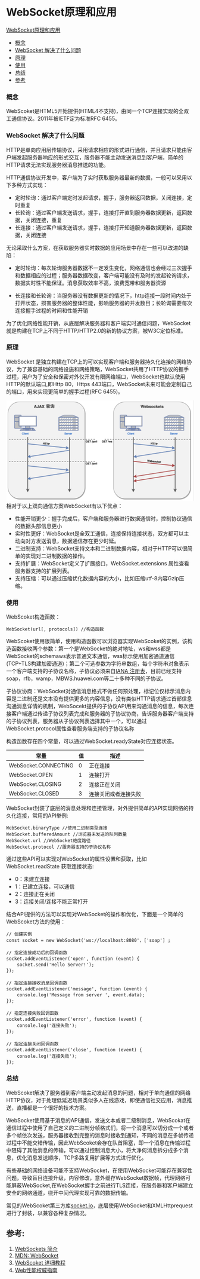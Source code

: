 # WebSocket原理和应用
[WebSocket原理和应用](#websocket原理和应用)
- [概念](#概念)  
- [WebSocket 解决了什么问题](#websocket-解决了什么问题)   
- [原理](#websocket-原理)       
- [使用](#使用)    
- [总结](#总结)  
- [参考](#参考)

### 概念

WebScoket是HTML5开始提供(HTML4不支持)，由同一个TCP连接实现的全双工通信协议。2011年被IETF定为标准RFC 6455。

### WebSocket 解决了什么问题

HTTP是单向应用层传输协议，采用请求相应的形式进行通信，并且请求只能由客户端发起服务器响应的形式交互，服务器不能主动发送消息到客户端，简单的HTTP请求无法实现服务器消息推送的功能。

HTTP通信协议开发中，客户端为了实时获取服务器最新的数据，一般可以采用以下多种方式实现：

+ 定时轮询：通过客户端定时发起请求，握手，服务器返回数据，关闭连接，定时重复
+ 长轮询：通过客户端发送请求，握手，连接打开直到服务器数据更新，返回数据，关闭连接，重复
+ 长连接：通过客户端发送请求，握手，连接打开知道服务器数据更新，返回数据，关闭连接

无论采取什么方案，在获取服务器实时数据的应用场景中存在一些可以改进的缺陷：

+ 定时轮询：每次轮询服务器数据不一定发生变化，网络通信也会经过三次握手和数据相应的过程；服务器数据改变，客户端可能没有及时的发起轮询请求，数据实时性不能保证。消息获取效率不高，浪费宽带和服务器资源

+ 长连接和长轮询：当服务器没有数据更新的情况下，http连接一段时间内处于打开状态，损害服务器的整体性能，影响服务器的并发数目；长轮询需要每次连接握手过程的时间和性能开销

为了优化网络性能开销，从底层解决服务器和客户端实时通信问题，WebSocket就是构建在TCP上不同于HTTP/HTTP2.0的新的协议方案，被W3C定位标准。

### 原理

WebSocket 是独立构建在TCP上的可以实现客户端和服务器持久化连接的网络协议，为了兼容基础的网络设施和网络策略，WebSocket共用了HTTP协议的握手过程，用户为了安全和保密对外仅开发有限网络端口，WebSocket也默认使用HTTP的默认端口,即Http 80，Https 443端口，WebSocket未来可能会定制自己的端口，用来实现更简单的握手过程(RFC 6455)。

![WebScoket和Ajax轮询](https://github.com/bojue/Blogs/blob/master/assets/websocket.png)
相对于以上双向通信方案WebSocket有以下优点：

+ 性能开销更少：握手完成后，客户端和服务器进行数据通信时，控制协议通信的数据头部信息更小
+ 实时性更好：WebSocket是全双工通信，连接保持连接状态，双方都可以主动向对方发送消息，数据通信存在更少时延。
+ 二进制支持：WebSocket支持文本和二进制数据内容，相对于HTTP可以很简单的实现对二进制数据的操作。
+ 支持扩展：WebSocket定义了扩展接口，WebSocket.extensions 属性查看服务器支持的扩展列表。
+ 支持压缩：可以通过压缩优化数据内容的大小，比如压缩utf-8内容Gzip压缩。

### 使用
WebScoket构造函数：

    WebSocket(url[, protocols]) //构造函数

WebScoket使用很简单，使用构造函数可以浏览器实现WebScoket的实例，该构造函数接收两个参数：第一个是WebSocket的绝对地址，ws和wss都是WebSocket的schemaws表示普通文本通信，wss标示使用加密通道通信(TCP+TLS构建加密通道)；第二个可选参数为字符串数组，每个字符串对象表示一个客户端支持的子协议名称，子协议必须来自[IANA 注册表](https://www.iana.org/assignments/websocket/websocket.xml)，目前已经支持soap，rfb，wamp，MBWS.huawei.com等二十多种不同的子协议。

子协议协商：WebSocket对通信消息格式不做任何预处理，标记位仅标示消息内容是二进制还是文本没有提供更多的内容信息，没有类似HTTP请求通过首部信息沟通消息详情的机制，WebSocekt提供的子协议API用来沟通消息的信息，每次连接客户端通过传递子协议列表完成和服务器的子协议协商，告诉服务器客户端支持的子协议列表，服务器从子协议列表选择其中一个，可以通过WebSocket.protocol属性查看服务端支持的子协议名称

构造函数存在四个常量，可以通过WebSocket.readyState对应连接状态。

| 常量 | 值 | 描述|
|-----|-----|-----|
| WebSocket.CONNECTING | 0 | 正在连接 |
| WebSocket.OPEN | 1 | 连接打开 |
| WebSocket.CLOSING | 2 | 连接正在关闭 |
| WebSocket.CLOSED | 3 | 连接关闭或者连接失败 |


WebSocket封装了底层的消息处理和连接管理，对外提供简单的API实现网络的持久化连接，常用的API举例:

    WebSocket.binaryType //使用二进制类型连接
    WebSocket.bufferedAmount //浏览器未发送的队列数量
    WebSocket.url //WebSocket绝度路径
    WebSocket.protocol //服务器支持的子协议名称

通过这些API可以实现对WebSocket的属性设置和获取，比如  WebSocket.readState 获取连接状态:

+ 0：未建立连接
+ 1：已建立连接，可以通信
+ 2：连接正在关闭
+ 3：连接关闭/连接不能正常打开

结合API提供的方法可以实现对WebSocket的操作和优化，下面是一个简单的WebScoket方法的使用：

    // 创建实例
    const socket = new WebSocket('ws://localhost:8080'，['soap'] ;

    // 指定连接成功后的回调函数
    socket.addEventListener('open', function (event) {
        socket.send('Hello Server!');
    });

    // 指定连接接收消息回调函数
    socket.addEventListener('message', function (event) {
        console.log('Message from server ', event.data);
    });

    // 指定连接失败回调函数
    socket.addEventListener('error', function (event) {
        console.log('连接失败');
    });

    // 指定连接关闭回调函数
    socket.addEventListener('close', function (event) {
        console.log('连接失败');
    });

### 总结

WebScoket解决了服务器到客户端主动发起消息的问题，相对于单向通信的网络HTTP协议，对于处理低延迟场景类似多人在线游戏，即使通信社交应用，消息推送，直播都是一个很好的技术方案。

WebSocket使用基于消息的API通信，发送文本或者二级制消息，WebScokat在通信过程中使用了自己定义的二进制分帧格式们，将一个消息可以切分成一个或者多个帧依次发送，服务器接收到完整的消息时接收到通知，不同的消息在多帧传递过程中不能交错传输，因此WebScoket会存在队首阻塞，即一个消息在传输过程中阻碍了其他消息的传输，可以通过控制消息大小，将大净何消息拆分成多个消息，优化消息发送顺序，TCP多路复用扩展等方式进行优化。

有些基础的网络设备可能不支持WebSocket，在使用WebSocket可能存在兼容性问题，导致盲目连接升级，内容修改，意外缓存WebSocket数据帧，代理网络可能屏蔽WebSocket,在WebSocket握手之前进行TLS连接，在服务器和客户端建立安全的网络通道，绕开中间代理实现可靠的数据传输。

常见的WebScoket第三方库[socket.io](https://socket.io/)，底层使用WebSocket和XMLHttprequest进行了封装，以兼容各种复杂情况。

## 参考:
1. [WebSockets 简介](https://www.html5rocks.com/zh/tutorials/websockets/basics/#toc-introduction-lowlatency)
2. [MDN: WebSocket](https://developer.mozilla.org/zh-CN/docs/Web/API/WebSocket)
3. [WebScoket 详细教程](https://www.cnblogs.com/jingmoxukong/p/7755643.html)
4. [Web性能权威指南](https://book.douban.com/subject/25856314/)